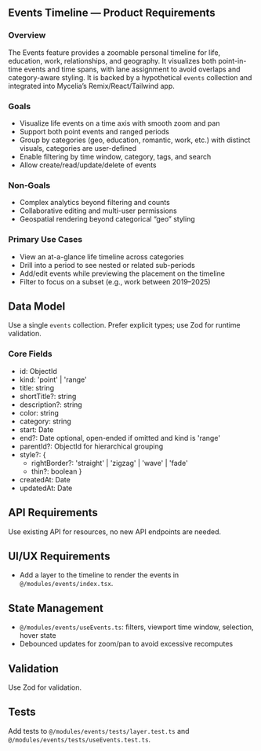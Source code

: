 ## Events Timeline — Product Requirements

### Overview
The Events feature provides a zoomable personal timeline for life, education, work, relationships, and geography. It visualizes both point-in-time events and time spans, with lane assignment to avoid overlaps and category-aware styling. It is backed by a hypothetical `events` collection and integrated into Mycelia’s Remix/React/Tailwind app.

### Goals
- Visualize life events on a time axis with smooth zoom and pan
- Support both point events and ranged periods
- Group by categories (geo, education, romantic, work, etc.) with distinct visuals, categories are user-defined
- Enable filtering by time window, category, tags, and search
- Allow create/read/update/delete of events

### Non‑Goals
- Complex analytics beyond filtering and counts
- Collaborative editing and multi-user permissions
- Geospatial rendering beyond categorical “geo” styling

### Primary Use Cases
- View an at-a-glance life timeline across categories
- Drill into a period to see nested or related sub-periods
- Add/edit events while previewing the placement on the timeline
- Filter to focus on a subset (e.g., work between 2019–2025)


## Data Model
Use a single `events` collection. Prefer explicit types; use Zod for runtime validation.

### Core Fields
- id: ObjectId
- kind: 'point' | 'range'
- title: string
- shortTitle?: string
- description?: string
- color: string
- category: string
- start: Date
- end?: Date optional, open-ended if omitted and kind is 'range'
- parentId?: ObjectId for hierarchical grouping
- style?: {
  - rightBorder?: 'straight' | 'zigzag' | 'wave' | 'fade'
  - thin?: boolean
}
- createdAt: Date
- updatedAt: Date

## API Requirements
Use existing API for resources, no new API endpoints are needed.

## UI/UX Requirements

- Add a layer to the timeline to render the events in `@/modules/events/index.tsx`.
## State Management
- `@/modules/events/useEvents.ts`: filters, viewport time window, selection, hover state
- Debounced updates for zoom/pan to avoid excessive recomputes

## Validation
Use Zod for validation.

## Tests

Add tests to `@/modules/events/tests/layer.test.ts` and `@/modules/events/tests/useEvents.test.ts`.